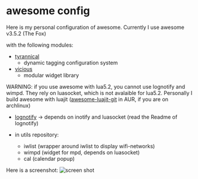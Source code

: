 awesome config
==============

Here is my personal configuration of awesome.
Currently I use awesome v3.5.2 (The Fox)

with the following modules:

* [tyrannical](https://github.com/Elv13/tyrannical)
  * dynamic tagging configuration system
* [vicious](https://github.com/Mic92/vicious)
  * modular widget library

WARNING: if you use awesome with lua5.2, you cannot use lognotify and wimpd.
They rely on luasocket, which is not avalaible for lua5.2. Personally I build
awesome with luajit ([awesome-luajit-git]() in AUR, if you are on archlinux)

* [lognotify](https://github.com/Mic92/lognotify) -> depends on inotify and luasocket (read the Readme of lognotify)

* in utils repository:
    - iwlist (wrapper around iwlist to display wifi-networks)
    - wimpd (widget for mpd, depends on luasocket)
    - cal (calendar popup)


Here is a screenshot:
![screen shot](https://github.com/downloads/Mic92/awesome-dotfiles/screenshot.png)
